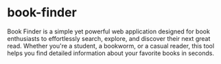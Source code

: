 # book-finder
Book Finder is a simple yet powerful web application designed for book enthusiasts to effortlessly search, explore, and discover their next great read. Whether you're a student, a bookworm, or a casual reader, this tool helps you find detailed information about your favorite books in seconds.
